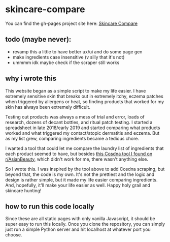 # skincare-compare
You can find the gh-pages project site here: [Skincare Compare](https://stephanieischang.me/skincare-compare)

## todo (maybe never):

- revamp this a little to have better ux/ui and do some page gen 
- make ingredients case insensitive (v silly that it's not)
- ummmm idk maybe check if the scraper still works

## why i wrote this

This website began as a simple script to make my life easier. I have extremely sensitive skin that breaks out in extremely itchy, eczema patches when triggered by allergens or heat, so finding products that worked for my skin has always been extremely difficult. 

Testing out products was always a mess of trial and error, loads of research, dozens of decant bottles, and ritual patch testing. I started a spreadsheet in late 2018/early 2019 and started comparing what products worked and what triggered my contact/atopic dermatitis and eczema. But as my list grew, comparing ingredients became a tedious chore. 

I wanted a tool that could let me compare the laundry list of ingredients that each product seemed to have, but besides [this Cosdna tool I found on r/AsianBeauty](https://www.reddit.com/r/AsianBeauty/comments/3g34we/cosdna_comparison_tool/), which didn't work for me, there wasn't anything else. 

So I wrote this. I was inspired by the tool above to add Cosdna scraping, but beyond that, the code is my own. It's not the prettiest and the logic and design is rather simple, but it made my life easier comparing ingredients. And, hopefully, it'll make your life easier as well. Happy holy grail and skincare hunting!

## how to run this code locally

Since these are all static pages with only vanilla Javascript, it should be super easy to run this locally. Once you clone the repository, you can simply just run a simple Python server and hit localhost at whatever port you choose. 
